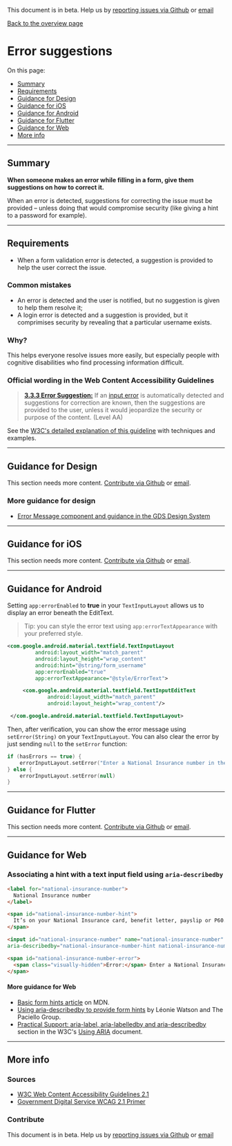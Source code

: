 This document is in beta. Help us by [reporting issues via Github](https://github.com/theappbusiness/accessibility-guidelines) or [email](mailto:a11y@kinandcarta.com)

[Back to the overview page](./../index.html)

# Error suggestions

On this page:
* [Summary](#summary)
* [Requirements](#requirements)
* [Guidance for Design](#guidance-for-design)
* [Guidance for iOS](#guidance-for-ios)
* [Guidance for Android](#guidance-for-android)
* [Guidance for Flutter](#guidance-for-flutter)
* [Guidance for Web](#guidance-for-web)
* [More info](#more-info)

---

## Summary

**When someone makes an error while filling in a form, give them suggestions on how to correct it.**

When an error is detected, suggestions for correcting the issue must be provided – unless doing that would compromise security (like giving a hint to a password for example).

---

## Requirements

* When a form validation error is detected, a suggestion is provided to help the user correct the issue.

### Common mistakes

* An error is detected and the user is notified, but no suggestion is given to help them resolve it; 
* A login error is detected and a suggestion is provided, but it comprimises security by revealing that a particular username exists.

### Why?

This helps everyone resolve issues more easily, but especially people with cognitive disabilities who find processing information difficult.

### Official wording in the Web Content Accessibility Guidelines

> [**3.3.3 Error Suggestion:**](https://www.w3.org/TR/UNDERSTANDING-WCAG20/minimize-error-suggestions.html) If an [input error](https://www.w3.org/TR/UNDERSTANDING-WCAG20/minimize-error-suggestions.html#input-errordef) is automatically detected and suggestions for correction are known, then the suggestions are provided to the user, unless it would jeopardize the security or purpose of the content. (Level AA)

See the [W3C's detailed explanation of this guideline](https://www.w3.org/TR/UNDERSTANDING-WCAG20/minimize-error-suggestions.html) with techniques and examples.

---

## Guidance for Design

This section needs more content. [Contribute via Github](https://github.com/theappbusiness/accessibility-guidelines/) or [email](mailto:a11y@kinandcarta.com).

### More guidance for design

* [Error Message component and guidance in the GDS Design System](https://design-system.service.gov.uk/components/error-message/)

---

## Guidance for iOS

This section needs more content. [Contribute via Github](https://github.com/theappbusiness/accessibility-guidelines/) or [email](mailto:a11y@kinandcarta.com).

---

## Guidance for Android

Setting `app:errorEnabled` to **true** in your `TextInputLayout` allows us to display an error beneath the EditText. 

> Tip: you can style the error text using `app:errorTextAppearance` with your preferred style.

```xml
<com.google.android.material.textfield.TextInputLayout
         android:layout_width="match_parent"
         android:layout_height="wrap_content"
         android:hint="@string/form_username"
         app:errorEnabled="true"
         app:errorTextAppearance="@style/ErrorText">

     <com.google.android.material.textfield.TextInputEditText
             android:layout_width="match_parent"
             android:layout_height="wrap_content"/>

 </com.google.android.material.textfield.TextInputLayout>
```

Then, after verification, you can show the error message using `setError(String)` on your `TextInputLayout`. You can also clear the error by just sending `null` to the `setError` function:

```kotlin
if (hasErrors == true) {
    errorInputLayout.setError("Enter a National Insurance number in the correct format")
} else {
    errorInputLayout.setError(null)
}
```

---

## Guidance for Flutter

This section needs more content. [Contribute via Github](https://github.com/theappbusiness/accessibility-guidelines/) or [email](mailto:a11y@kinandcarta.com).

---

## Guidance for Web

### Associating a hint with a text input field using `aria-describedby`

```html
<label for="national-insurance-number">
  National Insurance number
</label>

<span id="national-insurance-number-hint">
  It’s on your National Insurance card, benefit letter, payslip or P60. For example, ‘QQ 12 34 56 C’.
</span>

<input id="national-insurance-number" name="national-insurance-number" type="text"
aria-describedby="national-insurance-number-hint national-insurance-number-error">

<span id="national-insurance-number-error">
  <span class="visually-hidden">Error:</span> Enter a National Insurance number in the correct format
</span>
```

#### More guidance for Web

* [Basic form hints article](https://developer.mozilla.org/en-US/docs/Web/Accessibility/ARIA/forms/Basic_form_hints) on MDN.
* [Using aria-describedby to provide form hints](https://www.paciellogroup.com/blog/2014/12/using-aria-describedby-to-provide-helpful-form-hints/) by Léonie Watson and The Paciello Group.
* [Practical Support: aria-label, aria-labelledby and aria-describedby](https://www.w3.org/TR/using-aria/#practical-support-aria-label-aria-labelledby-and-aria-describedby) section in the W3C's [Using ARIA](https://www.w3.org/TR/using-aria/) document.

---

## More info

### Sources

* [W3C Web Content Accessibility Guidelines 2.1](https://www.w3.org/TR/WCAG21/)
* [Government Digital Service WCAG 2.1 Primer](https://alphagov.github.io/wcag-primer/)

### Contribute

This document is in beta. Help us by [reporting issues via Github](https://github.com/theappbusiness/accessibility-guidelines) or [email](mailto:a11y@kinandcarta.com)